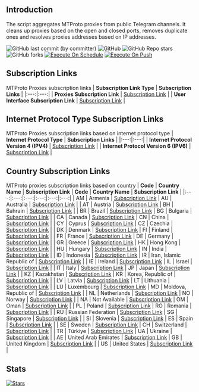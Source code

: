 ## Introduction
The script aggregates MTProto proxies from public Telegram channels. It cleans up proxies based on the open and closed ports, removes duplicate ones and resolves proxies addresses based on IP addresses.

![GitHub last commit (by committer)](https://img.shields.io/github/last-commit/soroushmirzaei/telegram-proxies-collector?label=Last%20Commit&color=%2338914b)
![GitHub](https://img.shields.io/github/license/soroushmirzaei/telegram-proxies-collector?label=License&color=yellow)
![GitHub Repo stars](https://img.shields.io/github/stars/soroushmirzaei/telegram-proxies-collector?label=Stars&color=red&style=flat)
![GitHub forks](https://img.shields.io/github/forks/soroushmirzaei/telegram-proxies-collector?label=Forks&color=blue&style=flat)
[![Execute On Schedule](https://github.com/soroushmirzaei/telegram-proxies-collector/actions/workflows/schedule.yml/badge.svg)](https://github.com/soroushmirzaei/telegram-proxies-collector/actions/workflows/schedule.yml)
[![Execute On Push](https://github.com/soroushmirzaei/telegram-proxies-collector/actions/workflows/push.yml/badge.svg)](https://github.com/soroushmirzaei/telegram-proxies-collector/actions/workflows/push.yml)

## Subscription Links
MTProto Proxies subscription links
| **Subscription Link Type** | **Subscription Links** |
|:---:|:---:|
| **Proxies Subscription Link** | [Subscription Link](https://raw.githubusercontent.com/soroushmirzaei/telegram-proxies-collector/main/proxies) |
| **User Interface Subscription Link** | [Subscription Link](https://soroushmirzaei.github.io/telegram-proxies-collector) |

## Internet Protocol Type Subscription Links
MTProto Proxies subscription links based on internet protocol type
| **Internet Protocol Type** | **Subscription Links** |
|:---:|:---:|
| **Internet Protocol Version 4 (IPV4)** | [Subscription Link](https://raw.githubusercontent.com/soroushmirzaei/telegram-proxies-collector/main/layers/ipv4) |
| **Internet Protocol Version 6 (IPV6)** | [Subscription Link](https://raw.githubusercontent.com/soroushmirzaei/telegram-proxies-collector/main/layers/ipv6) |

## Country Subscription Links
MTProto proxies subscription links based on country
| **Code** | **Country Name** | **Subscription Link** | **Code** | **Country Name** | **Subscription Link** |
|:---:|:---:|:---:|:---:|:---:|:---:|
| AM | Armenia | [Subscription Link](https://raw.githubusercontent.com/soroushmirzaei/telegram-proxies-collector/main/countries/am/proxies) | AU | Australia | [Subscription Link](https://raw.githubusercontent.com/soroushmirzaei/telegram-proxies-collector/main/countries/au/proxies) |
| AT | Austria | [Subscription Link](https://raw.githubusercontent.com/soroushmirzaei/telegram-proxies-collector/main/countries/at/proxies) | BH | Bahrain | [Subscription Link](https://raw.githubusercontent.com/soroushmirzaei/telegram-proxies-collector/main/countries/bh/proxies) |
| BR | Brazil | [Subscription Link](https://raw.githubusercontent.com/soroushmirzaei/telegram-proxies-collector/main/countries/br/proxies) | BG | Bulgaria | [Subscription Link](https://raw.githubusercontent.com/soroushmirzaei/telegram-proxies-collector/main/countries/bg/proxies) |
| CA | Canada | [Subscription Link](https://raw.githubusercontent.com/soroushmirzaei/telegram-proxies-collector/main/countries/ca/proxies) | CN | China | [Subscription Link](https://raw.githubusercontent.com/soroushmirzaei/telegram-proxies-collector/main/countries/cn/proxies) |
| CY | Cyprus | [Subscription Link](https://raw.githubusercontent.com/soroushmirzaei/telegram-proxies-collector/main/countries/cy/proxies) | CZ | Czechia | [Subscription Link](https://raw.githubusercontent.com/soroushmirzaei/telegram-proxies-collector/main/countries/cz/proxies) |
| DK | Denmark | [Subscription Link](https://raw.githubusercontent.com/soroushmirzaei/telegram-proxies-collector/main/countries/dk/proxies) | FI | Finland | [Subscription Link](https://raw.githubusercontent.com/soroushmirzaei/telegram-proxies-collector/main/countries/fi/proxies) |
| FR | France | [Subscription Link](https://raw.githubusercontent.com/soroushmirzaei/telegram-proxies-collector/main/countries/fr/proxies) | DE | Germany | [Subscription Link](https://raw.githubusercontent.com/soroushmirzaei/telegram-proxies-collector/main/countries/de/proxies) |
| GR | Greece | [Subscription Link](https://raw.githubusercontent.com/soroushmirzaei/telegram-proxies-collector/main/countries/gr/proxies) | HK | Hong Kong | [Subscription Link](https://raw.githubusercontent.com/soroushmirzaei/telegram-proxies-collector/main/countries/hk/proxies) |
| HU | Hungary | [Subscription Link](https://raw.githubusercontent.com/soroushmirzaei/telegram-proxies-collector/main/countries/hu/proxies) | IN | India | [Subscription Link](https://raw.githubusercontent.com/soroushmirzaei/telegram-proxies-collector/main/countries/in/proxies) |
| ID | Indonesia | [Subscription Link](https://raw.githubusercontent.com/soroushmirzaei/telegram-proxies-collector/main/countries/id/proxies) | IR | Iran, Islamic Republic of | [Subscription Link](https://raw.githubusercontent.com/soroushmirzaei/telegram-proxies-collector/main/countries/ir/proxies) |
| IE | Ireland | [Subscription Link](https://raw.githubusercontent.com/soroushmirzaei/telegram-proxies-collector/main/countries/ie/proxies) | IL | Israel | [Subscription Link](https://raw.githubusercontent.com/soroushmirzaei/telegram-proxies-collector/main/countries/il/proxies) |
| IT | Italy | [Subscription Link](https://raw.githubusercontent.com/soroushmirzaei/telegram-proxies-collector/main/countries/it/proxies) | JP | Japan | [Subscription Link](https://raw.githubusercontent.com/soroushmirzaei/telegram-proxies-collector/main/countries/jp/proxies) |
| KZ | Kazakhstan | [Subscription Link](https://raw.githubusercontent.com/soroushmirzaei/telegram-proxies-collector/main/countries/kz/proxies) | KR | Korea, Republic of | [Subscription Link](https://raw.githubusercontent.com/soroushmirzaei/telegram-proxies-collector/main/countries/kr/proxies) |
| LV | Latvia | [Subscription Link](https://raw.githubusercontent.com/soroushmirzaei/telegram-proxies-collector/main/countries/lv/proxies) | LT | Lithuania | [Subscription Link](https://raw.githubusercontent.com/soroushmirzaei/telegram-proxies-collector/main/countries/lt/proxies) |
| LU | Luxembourg | [Subscription Link](https://raw.githubusercontent.com/soroushmirzaei/telegram-proxies-collector/main/countries/lu/proxies) | MD | Moldova, Republic of | [Subscription Link](https://raw.githubusercontent.com/soroushmirzaei/telegram-proxies-collector/main/countries/md/proxies) |
| NL | Netherlands | [Subscription Link](https://raw.githubusercontent.com/soroushmirzaei/telegram-proxies-collector/main/countries/nl/proxies) | NO | Norway | [Subscription Link](https://raw.githubusercontent.com/soroushmirzaei/telegram-proxies-collector/main/countries/no/proxies) |
| NA | Not Available | [Subscription Link](https://raw.githubusercontent.com/soroushmirzaei/telegram-proxies-collector/main/countries/na/proxies) | OM | Oman | [Subscription Link](https://raw.githubusercontent.com/soroushmirzaei/telegram-proxies-collector/main/countries/om/proxies) |
| PL | Poland | [Subscription Link](https://raw.githubusercontent.com/soroushmirzaei/telegram-proxies-collector/main/countries/pl/proxies) | RO | Romania | [Subscription Link](https://raw.githubusercontent.com/soroushmirzaei/telegram-proxies-collector/main/countries/ro/proxies) |
| RU | Russian Federation | [Subscription Link](https://raw.githubusercontent.com/soroushmirzaei/telegram-proxies-collector/main/countries/ru/proxies) | SG | Singapore | [Subscription Link](https://raw.githubusercontent.com/soroushmirzaei/telegram-proxies-collector/main/countries/sg/proxies) |
| SI | Slovenia | [Subscription Link](https://raw.githubusercontent.com/soroushmirzaei/telegram-proxies-collector/main/countries/si/proxies) | ES | Spain | [Subscription Link](https://raw.githubusercontent.com/soroushmirzaei/telegram-proxies-collector/main/countries/es/proxies) |
| SE | Sweden | [Subscription Link](https://raw.githubusercontent.com/soroushmirzaei/telegram-proxies-collector/main/countries/se/proxies) | CH | Switzerland | [Subscription Link](https://raw.githubusercontent.com/soroushmirzaei/telegram-proxies-collector/main/countries/ch/proxies) |
| TR | Türkiye | [Subscription Link](https://raw.githubusercontent.com/soroushmirzaei/telegram-proxies-collector/main/countries/tr/proxies) | UA | Ukraine | [Subscription Link](https://raw.githubusercontent.com/soroushmirzaei/telegram-proxies-collector/main/countries/ua/proxies) |
| AE | United Arab Emirates | [Subscription Link](https://raw.githubusercontent.com/soroushmirzaei/telegram-proxies-collector/main/countries/ae/proxies) | GB | United Kingdom | [Subscription Link](https://raw.githubusercontent.com/soroushmirzaei/telegram-proxies-collector/main/countries/gb/proxies) |
| US | United States | [Subscription Link](https://raw.githubusercontent.com/soroushmirzaei/telegram-proxies-collector/main/countries/us/proxies) |
## Stats
[![Stars](https://starchart.cc/soroushmirzaei/telegram-proxies-collector.svg?variant=adaptive)](https://starchart.cc/soroushmirzaei/telegram-proxies-collector)